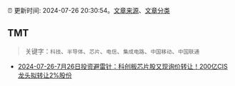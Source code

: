:alarm_clock: 更新时间: 2024-07-26 20:30:54。[文章来源](/README.md)、[文章分类](/TAGS.md)

## TMT


> 关键字：`科技`、`半导体`、`芯片`、`电信`、`集成电路`、`中国移动`、`中国联通`



- [2024-07-26-7月26日投资避雷针：科创板芯片股又现询价转让！200亿CIS龙头拟转让2%股份](https://www.cls.cn/detail/1744919) 
